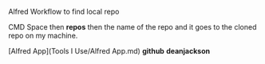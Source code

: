 Alfred Workflow to find local repo

CMD Space then **repos** then the name of the repo and it goes to the cloned repo on my machine.


[Alfred App](Tools I Use/Alfred App.md) **github** **deanjackson**
